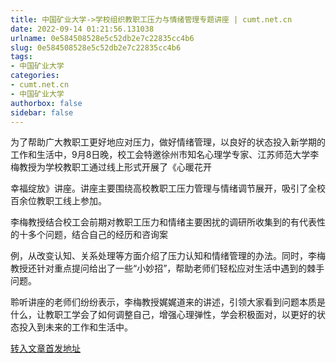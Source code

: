 ```yaml
---
title: 中国矿业大学->学校组织教职工压力与情绪管理专题讲座 | cumt.net.cn
date: 2022-09-14 01:21:56.131038
urlname: 0e584508528e5c52db2e7c22835cc4b6
slug: 0e584508528e5c52db2e7c22835cc4b6
tags: 
- 中国矿业大学
categories:
- cumt.net.cn
- 中国矿业大学
authorbox: false
sidebar: false
---
```

为了帮助广大教职工更好地应对压力，做好情绪管理，以良好的状态投入新学期的工作和生活中，9月8日晚，校工会特邀徐州市知名心理学专家、江苏师范大学李梅教授为学校教职工通过线上形式开展了《心暖花开

幸福绽放》讲座。讲座主要围绕高校教职工压力管理与情绪调节展开，吸引了全校百余位教职工线上参加。

李梅教授结合校工会前期对教职工压力和情绪主要困扰的调研所收集到的有代表性的十多个问题，结合自己的经历和咨询案
<!--more-->
例，从改变认知、关系处理等方面介绍了压力认知和情绪管理的办法。同时，李梅教授还针对重点提问给出了一些“小妙招”，帮助老师们轻松应对生活中遇到的棘手问题。

聆听讲座的老师们纷纷表示，李梅教授娓娓道来的讲述，引领大家看到问题本质是什么，让教职工学会了如何调整自己，增强心理弹性，学会积极面对，以更好的状态投入到未来的工作和生活中。



[转入文章首发地址](http://xwzx.cumt.edu.cn/aa/12/c523a633362/page.htm)